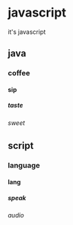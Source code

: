 # javascript
 it's javascript
## java
### coffee
#### sip
##### taste
###### sweet

## script
### language
#### lang
##### speak
###### audio
